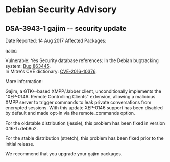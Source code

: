 
Debian Security Advisory
========================


DSA-3943-1 gajim -- security update
-----------------------------------



Date Reported:
14 Aug 2017
Affected Packages:

[gajim](https://packages.debian.org/src:gajim)

Vulnerable:
Yes
Security database references:
In the Debian bugtracking system: [Bug 863445](https://bugs.debian.org/cgi-bin/bugreport.cgi?bug=863445).  
In Mitre's CVE dictionary: [CVE-2016-10376](https://security-tracker.debian.org/tracker/CVE-2016-10376).  

More information:

Gajim, a GTK+-based XMPP/Jabber client, unconditionally implements the
"XEP-0146: Remote Controlling Clients" extension, allowing a malicious
XMPP server to trigger commands to leak private conversations from
encrypted sessions. With this update XEP-0146 support has been disabled
by default and made opt-in via the remote\_commands option.


For the oldstable distribution (jessie), this problem has been fixed
in version 0.16-1+deb8u2.


For the stable distribution (stretch), this problem has been fixed prior
to the initial release.


We recommend that you upgrade your gajim packages.





